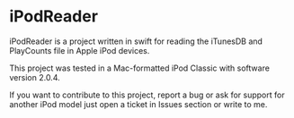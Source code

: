 # iPodReader

iPodReader is a project written in swift for reading the iTunesDB and PlayCounts file in Apple iPod devices. 

This project was tested in a Mac-formatted iPod Classic with software version 2.0.4.

If you want to contribute to this project, report a bug or ask for support for another iPod model just open a ticket in Issues section or write to me. 
